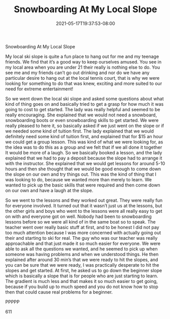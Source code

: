 ﻿---
title: "Snowboarding At My Local Slope"
date: 2021-05-17T19:37:53-08:00
description: "Text Tips for Web Success"
featured_image: "/images/Text.jpg"
tags: ["Text"]
---

Snowboarding At My Local Slope

My local ski slope is quite a fun place to hang out for me and my teenage friends. We find that it’s a good way to keep ourselves amused. You see in my local area when you are under 21 their really is nothing else to do. You see me and my friends can’t go out drinking and nor do we have any particular desire to hang out at the local tennis court, that is why we were looking for something to do that was knew, exciting and more suited to our need for extreme entertainment!

So we went down the local ski slope and asked some questions about what kind of thing goes on and basically tried to get a grasp for how much it was going to cost to get started. The lady was really helpful and seemed to be really encouraging. She explained that we would not need a snowboard, snowboarding boots or even snowboarding skills to get started. We were really pleased to here it, so basically asked if we just went on the slope or if we needed some kind of tuition first. The lady explained that we would definitely need some kind of tuition first, and explained that for $15 an hour we could get a group lesson. This was kind of what we were looking for, as the idea was to do this as a group and we felt that if we all done it together It would be more of a laugh. So we basically booked a lesson, and the lady explained that we had to pay a deposit because the slope had to arrange it with the instructor.  She explained that we would get lessons for around 5-10 hours and then she thought that we would be good enough to come down the slope on our own and try things out. This was the kind of thing that I was looking to do, because we wanted more than merely to learn. We wanted to pick up the basic skills that were required and then come down on our own and have a laugh at the slope.

So we went to the lessons and they worked out great. They were really fun for everyone involved. It turned out that it wasn’t just us at the lessons, but the other girls and boys who went to the lessons were all really easy to get on with and everyone got on well. Nobody had been to snowboarding lessons before so we were all kind of in the same boat so to speak. The teacher went over really basic stuff at first, and to be honest I did not pay too much attention because I was more concerned with actually going out their and starting to ski for real. The guy who was our teacher was really approachable and that just made it so much easier for everyone. We were able to ask all the questions we wanted, and he seemed to pick up when someone was having problems and when we understood things. He then explained after around 30 min’s that we were ready to hit the slopes, and you can be sure that we were ready, I was practically desperate to hit the slopes and get started. At first, he asked us to go down the beginner slope which is basically a slope that is for people who are just starting to learn. The gradient is much less and that makes it so much easier to get going, because if you build up to much speed and you do not know how to stop then that could cause real problems for a beginner. 

PPPPP

611

